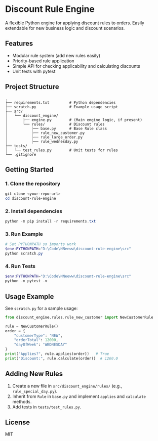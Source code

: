 # Discount Rule Engine

A flexible Python engine for applying discount rules to orders. Easily extendable for new business logic and discount scenarios.

## Features
- Modular rule system (add new rules easily)
- Priority-based rule application
- Simple API for checking applicability and calculating discounts
- Unit tests with pytest

## Project Structure
```
.
├── requirements.txt         # Python dependencies
├── scratch.py               # Example usage script
├── src/
│   └── discount_engine/
│       ├── engine.py        # (Main engine logic, if present)
│       └── rules/           # Discount rules
│           ├── base.py      # Base Rule class
│           ├── rule_new_customer.py
│           ├── rule_large_order.py
│           ├── rule_wednesday.py
├── tests/
│   └── test_rules.py        # Unit tests for rules
└── .gitignore
```

## Getting Started
### 1. Clone the repository
```powershell
git clone <your-repo-url>
cd discount-rule-engine
```

### 2. Install dependencies
```powershell
python -m pip install -r requirements.txt
```

### 3. Run Example
```powershell
# Set PYTHONPATH so imports work
$env:PYTHONPATH="D:\Code\NNeeww\discount-rule-engine\src"
python scratch.py
```

### 4. Run Tests
```powershell
$env:PYTHONPATH="D:\Code\NNeeww\discount-rule-engine\src"
python -m pytest -v
```

## Usage Example
See `scratch.py` for a sample usage:
```python
from discount_engine.rules.rule_new_customer import NewCustomerRule

rule = NewCustomerRule()
order = {
    "customerType": "NEW",
    "orderTotal": 12000,
    "dayOfWeek": "WEDNESDAY"
}
print("Applies?", rule.applies(order))   # True
print("Discount:", rule.calculate(order))  # 1200.0
```

## Adding New Rules
1. Create a new file in `src/discount_engine/rules/` (e.g., `rule_special_day.py`).
2. Inherit from `Rule` in `base.py` and implement `applies` and `calculate` methods.
3. Add tests in `tests/test_rules.py`.

## License
MIT
